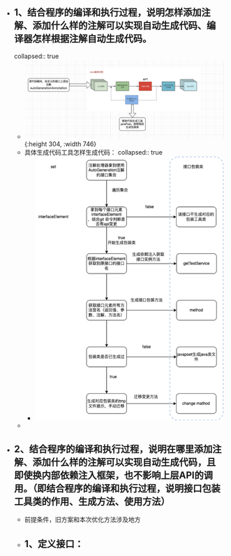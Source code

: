 - ## 1、结合程序的编译和执行过程，说明怎样添加注解、添加什么样的注解可以实现自动生成代码、编译器怎样根据注解自动生成代码。
  collapsed:: true
	- ![image.png](../assets/image_1680502329046_0.png){:height 304, :width 746}
	- 具体生成代码工具怎样生成代码：
	  collapsed:: true
		- ![image.png](../assets/image_1680502345900_0.png)
	-
- ## 2、结合程序的编译和执行过程，说明在哪里添加注解、添加什么样的注解可以实现自动生成代码，且即使换内部依赖注入框架，也不影响上层API的调用。（即结合程序的编译和执行过程，说明接口包装工具类的作用、生成方法、使用方法）
	- 前提条件，旧方案和本次优化方法涉及地方
	- 1、定义接口：
		-